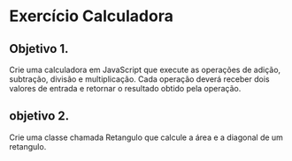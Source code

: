 # Exercício Calculadora

## Objetivo 1.

Crie uma calculadora em JavaScript que execute as operações de adição, subtração, divisão e multiplicação. Cada operação deverá receber dois valores de entrada e retornar o resultado obtido pela operação.

## objetivo 2.

Crie uma classe chamada Retangulo que calcule a área e a diagonal de um retangulo.